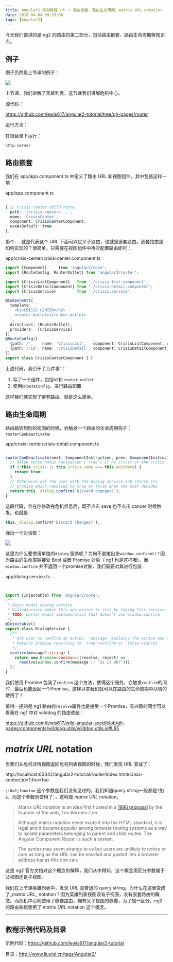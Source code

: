 ```yaml
---
title: Angular2 系列教程（十一）路由嵌套、路由生命周期、matrix URL notation
date: 2016-04-04 09:33:00
tags: [Angular2]
---
```


今天我们要讲的是 ng2 的路由的第二部分，包括路由嵌套、路由生命周期等知识点。

<!--more-->

## 例子

例子仍然是上节课的例子：

![](https://ws2.sinaimg.cn/large/83900b4egw1f9xjj733w0j20bc0a8dgz.jpg)

上节课，我们讲解了英雄列表，这节课我们讲解危机中心。

源代码：

<https://github.com/lewis617/angular2-tutorial/tree/gh-pages/router>

运行方法：

在根目录下运行：

```sh
http-server
```

##  路由嵌套

我们在 app/app.component.ts 中定义了路由 URL 和视图组件，其中包括这样一项：

app/app.component.ts

```ts
    
{ // Crisis Center child route
  path: '/crisis-center/...',
  name: 'CrisisCenter',
  component: CrisisCenterComponent,
  useAsDefault: true
},
```

那个`...`就是代表这个 URL 下面可以定义子路由，也就是嵌套路由。嵌套路由是如何实现的？很简单，只需要在视图组件中再次配置路由即可：

app/crisis-center/crisis-center.component.ts

```ts
import {Component}     from 'angular2/core';
import {RouteConfig, RouterOutlet} from 'angular2/router';

import {CrisisListComponent}   from './crisis-list.component';
import {CrisisDetailComponent} from './crisis-detail.component';
import {CrisisService}         from './crisis.service';

@Component({
  template:  `
    <h2>CRISIS CENTER</h2>
    <router-outlet></router-outlet>
  `,
  directives: [RouterOutlet],
  providers:  [CrisisService]
})
@RouteConfig([
  {path:'/',    name: 'CrisisList',   component: CrisisListComponent, useAsDefault: true},
  {path:'/:id', name: 'CrisisDetail', component: CrisisDetailComponent}
])
export class CrisisCenterComponent { }

```

上述代码，我们干了几件事"：

  1. 写了一个组件，包括`h2`和 `router-outlet`
  2. 使用`@RouteConfig`，进行路由配置

这样我们就实现了嵌套路由。就是这么简单。

## 路由生命周期

路由跳转到别的视图的时候，会触发一个路由的生命周期钩子：`routerCanDeactivate`:

app/crisis-center/crisis-detail.component.ts  

```ts

routerCanDeactivate(next: ComponentInstruction, prev: ComponentInstruction) : any {
  // Allow synchronous navigation (`true`) if no crisis or the crisis is unchanged.
  if (!this.crisis || this.crisis.name === this.editName) {
    return true;
  }
  // Otherwise ask the user with the dialog service and return its
  // promise which resolves to true or false when the user decides
  return this._dialog.confirm('Discard changes?');
}
```

这段代码，会在你修改完危机信息后，既不点击 save 也不点击 cancer 时候触发。也就是

```ts
this._dialog.confirm('Discard changes?');
```

弹出一个对话框：

![](https://ws1.sinaimg.cn/large/83900b4egw1f9xjj4z6gkj20c8058jrg.jpg)

这里为什么要使用单独的`dialog` 服务呢？为何不直接出发`window.confirm()？`因为路由的生命周期接受 Bool 或者 Promise 对象（ ng1 也是这样哦）。而`window.confirm` 并不返回一个promise对象，我们需要对其进行包装：  

app/dialog.service.ts

```ts
    

import {Injectable} from 'angular2/core';
/**
 * Async modal dialog service
 * DialogService makes this app easier to test by faking this service.
 * TODO: better modal implemenation that doesn't use window.confirm
 */
@Injectable()
export class DialogService {
  /**
   * Ask user to confirm an action. `message` explains the action and choices.
   * Returns promise resolving to `true`=confirm or `false`=cancel
   */
  confirm(message?:string) {
    return new Promise<boolean>((resolve, reject) =>
      resolve(window.confirm(message || 'Is it OK?')));
  };
}
```
我们使用 Promise 包装了`confirm` 这个方法，使得这个服务，会触发`confirm`的同时，最后也能返回一个Promise。这样以来我们就可以在路由的生命周期中尽情的使用了！

值得一提的是 ng1 路由的`resolve`属性也是接受一个Promise，有兴趣的同学可以看我在 ng1 中对 wilddog 的路由改装：

https://github.com/lewis617/wild-angular-seed/blob/gh-pages/components/wilddog.utils/wilddog.utils.js#L85

# _matrix URL_ notation

当我们从危机详情视图返回危机列表视图的时候，我们发现 URL 变成了：

http://localhost:63342/angular2-tutorial/router/index.html/crisis-center/;id=1;foo=foo

`;id=1;foo=foo` 这个参数是我们没有见过的，我们知道query string一般都是`?`加`&`，而这个参数则使用了`;`，这叫做 _matrix URL_ notation。  

> _Matrix URL_ notation is an idea first floated in a [1996 proposal](http://www.w3.org/DesignIssues/MatrixURIs.html) by the founder of the web, Tim Berners-Lee.

> Although matrix notation never made it into the HTML standard, it is legal and it became popular among browser routing systems as a way to isolate parameters belonging to parent and child routes. The Angular Component Router is such a system.

> The syntax may seem strange to us but users are unlikely to notice or care as long as the URL can be emailed and pasted into a browser address bar as this one can.

这是 ng2 官方文档对这个概念的解释，我们从中得知，这个概念用区分参数属于父视图还是子视图。

我们在上节课英雄列表中，发现 URL 是普通的 query string。为什么在这里变成了_matrix URL_ notation？因为英雄列表视图没有子视图，没有嵌套路由的概念。而危机中心则使用了嵌套路由，拥有父子视图的嵌套，为了加一区分，ng2 的路由系统使用了 _matrix URL_  notation 这个概念。

* * *

## 教程示例代码及目录

示例代码：<https://github.com/lewis617/angular2-tutorial>

目录：<http://www.liuyiqi.cn/tags/Angular2/>
